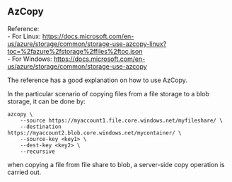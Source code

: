 AzCopy
-------------------------

Reference:  
	- For Linux: https://docs.microsoft.com/en-us/azure/storage/common/storage-use-azcopy-linux?toc=%2fazure%2fstorage%2ffiles%2ftoc.json  
	- For Windows: https://docs.microsoft.com/en-us/azure/storage/common/storage-use-azcopy

The reference has a good explanation on how to use AzCopy.

In the particular scenario of copying files from a file storage to a blob storage,
it can be done by:  
```
azcopy \ 
    --source https://myaccount1.file.core.windows.net/myfileshare/ \
    --destination https://myaccount2.blob.core.windows.net/mycontainer/ \
    --source-key <key1> \
    --dest-key <key2> \
    --recursive
```

when copying a file from file share to blob, a server-side copy operation is carried out.


